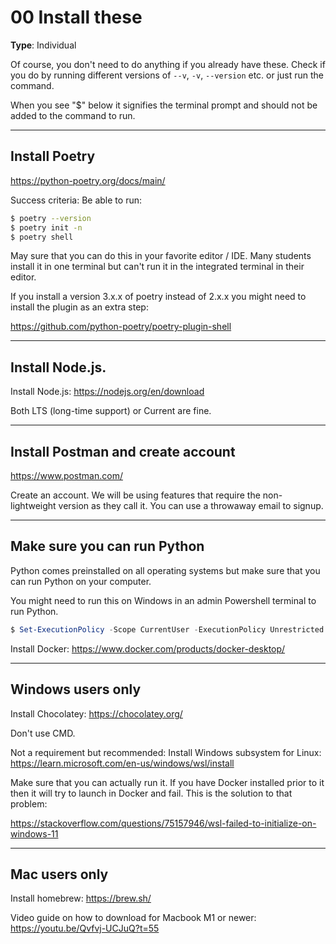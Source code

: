 # 00 Install these

**Type**: Individual

Of course, you don't need to do anything if you already have these. Check if you do by running different versions of `--v`, `-v`, `--version` etc. or just run the command. 

When you see "$" below it signifies the terminal prompt and should not be added to the command to run. 

---

## Install Poetry

https://python-poetry.org/docs/main/

Success criteria: Be able to run:

```bash
$ poetry --version
$ poetry init -n
$ poetry shell
```

May sure that you can do this in your favorite editor / IDE. Many students install it in one terminal but can't run it in the integrated terminal in their editor.

If you install a version 3.x.x of poetry instead of 2.x.x you might need to install the plugin as an extra step:

https://github.com/python-poetry/poetry-plugin-shell

---

## Install Node.js. 

Install Node.js: https://nodejs.org/en/download

Both LTS (long-time support) or Current are fine. 

---

## Install Postman and create account

https://www.postman.com/

Create an account. We will be using features that require the non-lightweight version as they call it. You can use a throwaway email to signup. 

---

## Make sure you can run Python

Python comes preinstalled on all operating systems but make sure that you can run Python on your computer. 

You might need to run this on Windows in an admin Powershell terminal to run Python. 

```powershell
$ Set-ExecutionPolicy -Scope CurrentUser -ExecutionPolicy Unrestricted
```

Install Docker: https://www.docker.com/products/docker-desktop/

---

## Windows users only

Install Chocolatey: https://chocolatey.org/

Don't use CMD. 

Not a requirement but recommended: Install Windows subsystem for Linux: https://learn.microsoft.com/en-us/windows/wsl/install

Make sure that you can actually run it. If you have Docker installed prior to it then it will try to launch in Docker and fail. This is the solution to that problem:

https://stackoverflow.com/questions/75157946/wsl-failed-to-initialize-on-windows-11

---

## Mac users only

Install homebrew: https://brew.sh/

Video guide on how to download for Macbook M1 or newer: https://youtu.be/Qvfvj-UCJuQ?t=55

